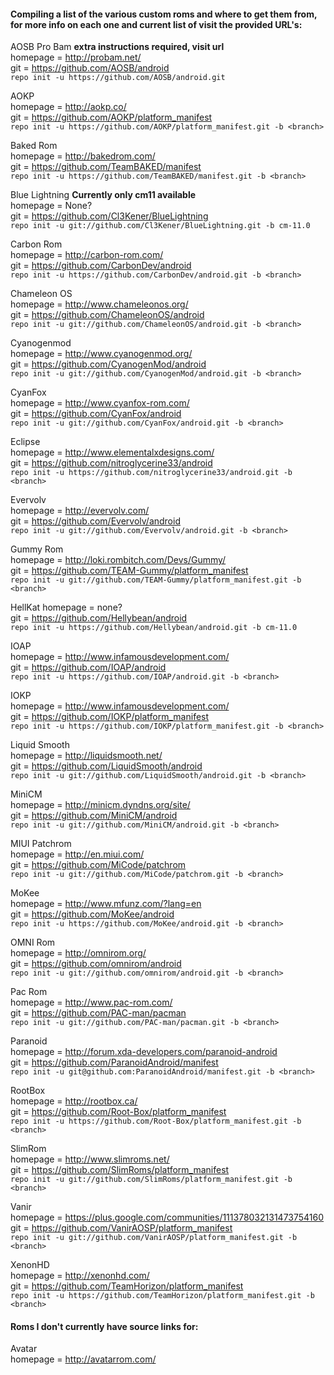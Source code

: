 #### Compiling a list of the various custom roms and where to get them from, for more info on each one and current list of <branches> visit the provided URL's:


AOSB Pro Bam **extra instructions required, visit url**  
homepage = http://probam.net/  
git = https://github.com/AOSB/android  
`repo init -u https://github.com/AOSB/android.git`  

AOKP   
homepage = http://aokp.co/   
git = https://github.com/AOKP/platform_manifest  
`repo init -u https://github.com/AOKP/platform_manifest.git -b <branch>`  

Baked Rom  
homepage = http://bakedrom.com/  
git = https://github.com/TeamBAKED/manifest  
`repo init -u https://github.com/TeamBAKED/manifest.git -b <branch>`  

Blue Lightning  **Currently only cm11 available**  
homepage =  None?  
git = https://github.com/Cl3Kener/BlueLightning  
`repo init -u git://github.com/Cl3Kener/BlueLightning.git -b cm-11.0`  

Carbon Rom  
homepage = http://carbon-rom.com/  
git = https://github.com/CarbonDev/android  
`repo init -u https://github.com/CarbonDev/android.git -b <branch>`  

Chameleon OS   
homepage = http://www.chameleonos.org/  
git = https://github.com/ChameleonOS/android  
`repo init -u git://github.com/ChameleonOS/android.git -b <branch>`  

Cyanogenmod  
homepage = http://www.cyanogenmod.org/  
git = https://github.com/CyanogenMod/android  
`repo init -u git://github.com/CyanogenMod/android.git -b <branch>`  

CyanFox  
homepage = http://www.cyanfox-rom.com/  
git = https://github.com/CyanFox/android  
`repo init -u git://github.com/CyanFox/android.git -b <branch>`  

Eclipse  
homepage = http://www.elementalxdesigns.com/  
git = https://github.com/nitroglycerine33/android  
`repo init -u https://github.com/nitroglycerine33/android.git -b <branch>`

Evervolv  
homepage = http://evervolv.com/  
git = https://github.com/Evervolv/android  
`repo init -u git://github.com/Evervolv/android.git -b <branch>`

Gummy Rom   
homepage = http://loki.rombitch.com/Devs/Gummy/  
git = https://github.com/TEAM-Gummy/platform_manifest  
`repo init -u git://github.com/TEAM-Gummy/platform_manifest.git -b <branch>`  

HellKat
homepage =  none?  
git = https://github.com/Hellybean/android  
`repo init -u https://github.com/Hellybean/android.git -b cm-11.0`  

IOAP   
homepage = http://www.infamousdevelopment.com/  
git = https://github.com/IOAP/android  
`repo init -u https://github.com/IOAP/android.git -b <branch>`  

IOKP  
homepage = http://www.infamousdevelopment.com/  
git = https://github.com/IOKP/platform_manifest  
`repo init -u https://github.com/IOKP/platform_manifest.git -b <branch>`  

Liquid Smooth  
homepage = http://liquidsmooth.net/  
git = https://github.com/LiquidSmooth/android  
`repo init -u git://github.com/LiquidSmooth/android.git -b <branch>`  

MiniCM  
homepage = http://minicm.dyndns.org/site/  
git = https://github.com/MiniCM/android  
`repo init -u git://github.com/MiniCM/android.git -b <branch>`  

MIUI Patchrom  
homepage = http://en.miui.com/  
git = https://github.com/MiCode/patchrom  
`repo init -u git://github.com/MiCode/patchrom.git -b <branch>`  

MoKee  
homepage = http://www.mfunz.com/?lang=en  
git = https://github.com/MoKee/android  
`repo init -u https://github.com/MoKee/android.git -b <branch>`  

OMNI Rom  
homepage = http://omnirom.org/  
git = https://github.com/omnirom/android  
`repo init -u git://github.com/omnirom/android.git -b <branch>`  

Pac Rom  
homepage = http://www.pac-rom.com/   
git = https://github.com/PAC-man/pacman  
`repo init -u git://github.com/PAC-man/pacman.git -b <branch>`  

Paranoid  
homepage = http://forum.xda-developers.com/paranoid-android   
git = https://github.com/ParanoidAndroid/manifest  
`repo init -u git@github.com:ParanoidAndroid/manifest.git -b <branch>`  

RootBox  
homepage = http://rootbox.ca/  
git = https://github.com/Root-Box/platform_manifest  
`repo init -u https://github.com/Root-Box/platform_manifest.git -b <branch>`  

SlimRom  
homepage = http://www.slimroms.net/  
git = https://github.com/SlimRoms/platform_manifest  
`repo init -u git://github.com/SlimRoms/platform_manifest.git -b <branch>`  

Vanir  
homepage = https://plus.google.com/communities/111378032131473754160  
git = https://github.com/VanirAOSP/platform_manifest  
`repo init -u git://github.com/VanirAOSP/platform_manifest.git -b <branch>`  

XenonHD  
homepage = http://xenonhd.com/  
git = https://github.com/TeamHorizon/platform_manifest  
`repo init -u https://github.com/TeamHorizon/platform_manifest.git -b <branch>`  

#### Roms I don't currently have source links for:
Avatar  
homepage =   http://avatarrom.com/  
